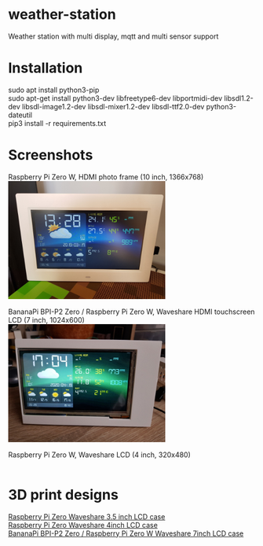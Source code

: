 # weather-station
Weather station with multi display, mqtt and multi sensor support

# Installation
sudo apt install python3-pip<br/>
sudo apt-get install python3-dev libfreetype6-dev libportmidi-dev libsdl1.2-dev libsdl-image1.2-dev libsdl-mixer1.2-dev libsdl-ttf2.0-dev python3-dateutil<br/>
pip3 install -r requirements.txt

# Screenshots
Raspberry Pi Zero W,  HDMI photo frame (10 inch, 1366x768)<br/>
<img src="https://github.com/marwask/weather-station/blob/master/images/hdmi_photo_frame.jpg" height="240" />

BananaPi BPI-P2 Zero / Raspberry Pi Zero W, Waveshare HDMI touchscreen LCD (7 inch, 1024x600)<br/>
<img src="https://github.com/marwask/weather-station/blob/master/images/waveshare_7.jpg" height="240" />

Raspberry Pi Zero W, Waveshare LCD (4 inch, 320x480)<br/>
<img src="" height="240" />

# 3D print designs
[Raspberry Pi Zero Waveshare 3.5 inch LCD case](https://www.thingiverse.com/thing:3903084)<br/>
[Raspberry Pi Zero Waveshare 4inch LCD case](https://www.thingiverse.com/thing:3903161)<br/>
[BananaPi BPI-P2 Zero / Raspberry Pi Zero W Waveshare 7inch LCD case](https://www.thingiverse.com/thing:4299571)
